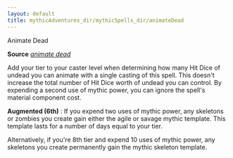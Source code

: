 ```yaml
---
layout: default
title: mythicAdventures_dir/mythicSpells_dir/animateDead
---
```

Animate Dead

**Source** [_animate dead_](../../spells_dir/animateDead#_animate-dead)

Add your tier to your caster level when determining how many Hit Dice of undead you can animate with a single casting of this spell. This doesn't increase the total number of Hit Dice worth of undead you can control. By expending a second use of mythic power, you can ignore the spell's material component cost.

**Augmented (6th)** : If you expend two uses of mythic power, any skeletons or zombies you create gain either the agile or savage mythic template. This template lasts for a number of days equal to your tier.

Alternatively, if you're 8th tier and expend 10 uses of mythic power, any skeletons you create permanently gain the mythic skeleton template.

